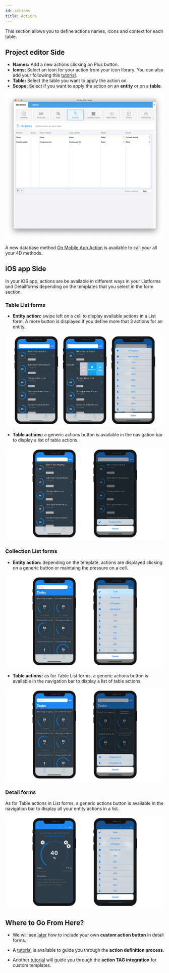 ```yaml
---
id: actions
title: Actions
---
```


This section allows you to define actions names, icons and context for each table.

## Project editor Side

* **Names:** Add a new actions clicking on Plus button.
* **Icons:** Select an icon for your action from your icon library. You can also add your following this [tutorial](using-icons.html).
* **Table:** Select the table you want to apply the action on.
* **Scope:** Select if you want to apply the action on an **entity** or on a **table**.

![Action section](assets/en/project-editor/Actions-section-4D-for-iOS.png)

A new database method [On Mobile App Action](www.google.fr) is available to call your all your 4D methods.

## iOS app Side

In your iOS app, actions are be available in different ways in your Listforms and Detailforms depending on the templates that you select in the form section. 

### Table List forms

* **Entity action:** swipe left on a cell to display available actions in a List form. A more button is displayed if you define more that 3 actions for an entity.

![Entity Lisform Tableview](assets/en/actions/ListForm-entity-action-tableview.png)

* **Table actions:** a generic actions button is available in the navigation bar to display a list of table actions.

![Table Listform Tableview](assets/en/actions/ListForm-table-action-tableview.png)

### Collection List forms

* **Entity action:** depending on the template, actions are displayed clicking on a generic button or maintaing the pressure on a cell.

![Entity Listform Collectionview](assets/en/actions/ListForm-entity-action-collectionview.png)

* **Table actions:** as for Table List forms, a generic actions button is available in the navigation bar to display a list of table actions.

![Table Listform Collectionview](assets/en/actions/ListForm-table-action-collectionview.png)


### Detail forms

As for Table actions in List forms, a generic actions button is available in the navigation bar to display all your entity actions in a list. 

![Entity Detailform](assets/en/actions/Detailform-final.png)

## Where to Go From Here?

* We will see [later](action-custom-template.html#step-4-add-actions-in-detail-forms) how to include your own **custom action button** in detail forms.

* A [tutorial](actions-getting-started.html) is available to guide you through the **action definition process**.

* Another [tutorial](action-custom-template.html) will guide you through the **action TAG integration** for custom templates.
